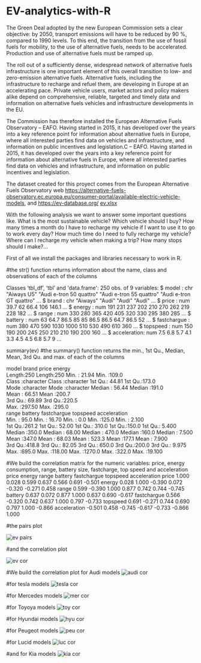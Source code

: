 # EV-analytics-with-R

The Green Deal adopted by the new European Commission sets a clear objective: by 2050, transport emissions will have to be reduced by 90 %, compared to 1990 levels. To this end, the transition from the use of fossil fuels for mobility, to the use of alternative fuels, needs to be accelerated. Production and use of alternative fuels must be ramped up.

The roll out of a sufficiently dense, widespread network of alternative fuels infrastructure is one important element of this overall transition to low- and zero-emission alternative fuels. Alternative fuels, including the infrastructure to recharge and refuel them, are developing in Europe at an accelerating pace. Private vehicle users, market actors and policy makers alike depend on comprehensive, reliable, targeted and timely data and information on alternative fuels vehicles and infrastructure developments in the EU.

The Commission has therefore installed the European Alternative Fuels Observatory – EAFO. Having started in 2015, it has developed over the years into a key reference point for information about alternative fuels in Europe, where all interested parties find data on vehicles and infrastructure, and information on public incentives and legislation.C – EAFO. Having started in 2015, it has developed over the years into a key reference point for information about alternative fuels in Europe, where all interested parties find data on vehicles and infrastructure, and information on public incentives and legislation.

The dataset created for this proyect comes from the European Alternative Fuels Observatory web https://alternative-fuels-observatory.ec.europa.eu/consumer-portal/available-electric-vehicle-models, and https://ev-database.org/ 
[ev.xlsx](https://github.com/begoescrig/EV-analytics-with-R/files/9820701/ev.xlsx)

With the following analysis we want to answer some important questions like. What is the most sustainable vehicle? Which vehicle should I buy? How many times a month do I have to recharge my vehicle if I want to use it to go to work every day? How much time do I need to fully recharge my vehicle? Where can I recharge my vehicle when making a trip? How many stops should I make?...

First of all we install the packages and libraries necessary to work in R.

#the str() function returns information about the name, class and observations of each of the columns

Classes ‘tbl_df’, ‘tbl’ and 'data.frame':	250 obs. of  9 variables:
  $ model       : chr  "Aiways U5" "Audi e-tron 50 quattro" "Audi e-tron 55 quattro" "Audi e-tron GT quattro" ...
$ brand       : chr  "Aiways" "Audi" "Audi" "Audi" ...
$ price       : num  39.7 62 66.4 106 146.1 ...
$ energy      : num  191 231 237 202 210 270 262 219 228 182 ...
$ range       : num  330 280 365 420 405 320 330 295 380 285 ...
$ battery     : num  63 64.7 86.5 85 85 86.5 86.5 64.7 86.5 52 ...
$ fastchargue : num  380 470 590 1030 1000 510 530 490 610 360 ...
$ topspeed    : num  150 190 200 245 250 210 210 190 200 160 ...
$ acceleration: num  7.5 6.8 5.7 4.1 3.3 4.5 4.5 6.8 5.7 9 ...

summary(ev)
#the summary() function returns the min., 1st Qu., Median, Mean, 3rd Qu. and max. of each of the columns

model              brand               price            energy     
Length:250         Length:250         Min.   : 21.94   Min.   :109.0  
Class :character   Class :character   1st Qu.: 44.81   1st Qu.:173.0  
Mode  :character   Mode  :character   Median : 56.44   Median :191.0  
Mean   : 66.51   Mean   :200.7  
3rd Qu.: 69.89   3rd Qu.:220.5  
Max.   :297.50   Max.   :295.0  
range          battery        fastchargue        topspeed      acceleration   
Min.   : 95.0   Min.   : 16.70   Min.   :   0.0   Min.   :125.0   Min.   : 2.100  
1st Qu.:261.2   1st Qu.: 52.00   1st Qu.: 310.0   1st Qu.:150.0   1st Qu.: 5.400  
Median :350.0   Median : 68.00   Median : 470.0   Median :160.0   Median : 7.500  
Mean   :347.0   Mean   : 68.03   Mean   : 523.3   Mean   :177.1   Mean   : 7.900  
3rd Qu.:418.8   3rd Qu.: 82.05   3rd Qu.: 650.0   3rd Qu.:200.0   3rd Qu.: 9.975  
Max.   :695.0   Max.   :118.00   Max.   :1270.0   Max.   :322.0   Max.   :19.100  

#We build the correlation matrix for the numeric variables: price, energy consumption, range, battery size, fastcharge,  top speed and acceleration
price energy  range battery fastchargue topspeed acceleration
price         1.000  0.028  0.599   0.637       0.566    0.691       -0.501
energy        0.028  1.000 -0.390   0.072      -0.320   -0.271        0.458
range         0.599 -0.390  1.000   0.877       0.742    0.744       -0.745
battery       0.637  0.072  0.877   1.000       0.637    0.690       -0.617
fastchargue   0.566 -0.320  0.742   0.637       1.000    0.797       -0.733
topspeed      0.691 -0.271  0.744   0.690       0.797    1.000       -0.866
acceleration -0.501  0.458 -0.745  -0.617      -0.733   -0.866        1.000

#the pairs plot

![ev pairs](https://user-images.githubusercontent.com/94619879/196699468-94ffdeda-0714-47c1-97b4-7b819a8e3b74.png)

#and the correlation plot

![ev cor](https://user-images.githubusercontent.com/94619879/196699521-7d708189-2e80-497e-a6de-38fbd7b75523.png)

#We build the correlation plot for Audi models
![audi cor](https://user-images.githubusercontent.com/94619879/196699655-ef323e5a-c7e5-4105-ba2a-191b84844e3d.png)

#for tesla models
![tesla cor](https://user-images.githubusercontent.com/94619879/196699850-99815de7-9923-4e01-8459-131a837d9d9b.png)

#for Mercedes models
![mer cor](https://user-images.githubusercontent.com/94619879/196699885-6f5fa29d-e489-4b67-8b64-8c1553ee2462.png)

#for Toyoya models
![toy cor](https://user-images.githubusercontent.com/94619879/196700200-073ab87b-d2ba-4198-8147-ccf8a6acdeb4.png)

#for Hyundai models
![hyu cor](https://user-images.githubusercontent.com/94619879/196700285-dc0273ed-7854-44b7-b486-71c3a3d8f765.png)

#for Peugeot models
![peu cor](https://user-images.githubusercontent.com/94619879/196700333-a72ee02c-f0e2-4a25-96c1-8e349d427834.png)

#for Lucid models
![luc cor](https://user-images.githubusercontent.com/94619879/196700395-2765064a-2bb1-4755-84d6-91a8b2ed8d3a.png)

#and for Kia models
![kia cor](https://user-images.githubusercontent.com/94619879/196700434-c5662ad9-6fba-45ed-9bbb-8c7e93f5cc07.png)



